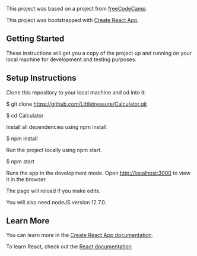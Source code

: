 This project was based on a project from [freeCodeCamp](https://www.freecodecamp.org/).

This project was bootstrapped with [Create React App](https://github.com/facebook/create-react-app).

## Getting Started

These instructions will get you a copy of the project up and running on your local machine for development and testing purposes.

## Setup Instructions

Clone this repository to your local machine and cd into it:

\$ git clone https://github.com/Littletreasure/Calculator.git

\$ cd Calculator

Install all dependencies using npm install.

\$ npm install

Run the project locally using npm start.

\$ npm start

Runs the app in the development mode.
Open [http://localhost:3000](http://localhost:3000) to view it in the browser.

The page will reload if you make edits.

You will also need nodeJS version 12.7.0.

## Learn More

You can learn more in the [Create React App documentation](https://facebook.github.io/create-react-app/docs/getting-started).

To learn React, check out the [React documentation](https://reactjs.org/).
